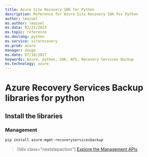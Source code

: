 ```yaml
---
title: Azure Site Recovery SDK for Python
description: Reference for Azure Site Recovery SDK for Python
author: lmazuel
ms.author: lmazuel
ms.data: 02/21/2023
ms.topic: reference
ms.devlang: python
ms.service: siterecovery
ms.prod: azure
manager: douge
ms.date: 07/10/2017
keywords: Azure, python, SDK, API, Recovery Services Backup
ms.technology: azure
---
```

# Azure Recovery Services Backup libraries for python

## Install the libraries


### Management

```bash
pip install azure-mgmt-recoveryservicesbackup
```
> [!div class="nextstepaction"]
> [Explore the Management APIs](/python/api/overview/azure/recoveryservicesbackup/management)